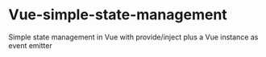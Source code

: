 # Vue-simple-state-management
Simple state management in Vue with provide/inject plus a Vue instance as event emitter 

